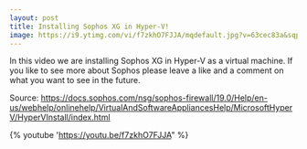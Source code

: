 ```yaml
---
layout: post
title: Installing Sophos XG in Hyper-V!
image: https://i9.ytimg.com/vi/f7zkhO7FJJA/mqdefault.jpg?v=63cec83a&sqp=CMzFq68G&rs=AOn4CLATdqw7NTyxQ7UdVmutbNJuGaOIFg
---
```

In this video we are installing Sophos XG in Hyper-V as a virtual machine.
If you like to see more about Sophos please leave a like and a comment on what you want to see in the future.

Source:
https://docs.sophos.com/nsg/sophos-firewall/19.0/Help/en-us/webhelp/onlinehelp/VirtualAndSoftwareAppliancesHelp/MicrosoftHyperV/HyperVInstall/index.html

{% youtube 'https://youtu.be/f7zkhO7FJJA" %}
